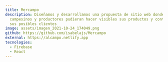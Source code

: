 ```yaml
---
title: Mercampo
description: Diseñamos y desarrollamos una propuesta de sitio web donde los
  campesinos y productores pudieran hacer visibles sus productos y contactar con
  sus posibles clientes
image: assets/imagen_2021-10-24_174049.png
github: https://github.com/isabelajs/Mercampo
external: https://alcampo.netlify.app
tecnologies:
  - Firebase
  - React
---
```

